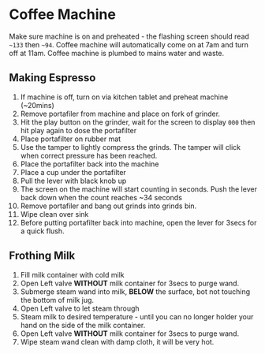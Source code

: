 #   Coffee Machine
Make sure machine is on and preheated - the flashing screen should read `~133` then `~94`. Coffee machine will automatically come on at 7am and turn off at 11am. Coffee machine is plumbed to mains water and waste.

## Making Espresso
1. If machine is off, turn on via kitchen tablet and preheat machine (~20mins)
2. Remove portafiler from machine and place on fork of grinder.
4. Hit the play button on the grinder, wait for the screen to display `000` then hit play again to dose the portafilter
5. Place portafilter on rubber mat
6. Use the tamper to lightly compress the grinds. The tamper will click when correct pressure has been reached.
7. Place the portafilter back into the machine
8. Place a cup under the portafilter
9. Pull the lever with black knob up
10. The screen on the machine will start counting in seconds. Push the lever back down when the count reaches ~34 seconds
11. Remove portafiler and bang out grinds into grinds bin.
12. Wipe clean over sink
13. Before putting portafilter back into machine, open the lever for 3secs for a quick flush.

## Frothing Milk
1. Fill milk container with cold milk
2. Open Left valve **WITHOUT** milk container for 3secs to purge wand.
3. Submerge steam wand into milk, **BELOW** the surface, bot not touching the bottom of milk jug.
4. Open Left valve to let steam through
5. Steam milk to desired temperature - until you can no longer holder your hand on the side of the milk container.
6. Open Left valve **WITHOUT** milk container for 3secs to purge wand.
7. Wipe steam wand clean with damp cloth, it will be very hot.